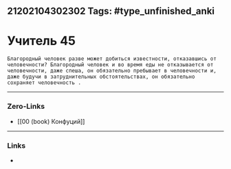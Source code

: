 21202104302302
Tags: #type_unfinished_anki
---
# Учитель 45

    Благородный человек разве может добиться известности, отказавшись от человечности? Благородный человек и во время еды не отказывается от человечности, даже спеша, он обязательно пребывает в человечности и, даже будучи в затруднительных обстоятельствах, он обязательно сохраняет человечность .

---
### Zero-Links
- [[00 (book) Конфуций]]
---
### Links
-